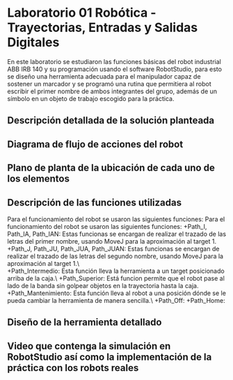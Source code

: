 # Laboratorio 01 Robótica - Trayectorias, Entradas y Salidas Digitales
En este laboratorio se estudiaron las funciones básicas del robot industrial ABB IRB 140 y su programación usando el software RobotStudio, para esto se diseño una herramienta adecuada para el manipulador capaz de sostener un marcador y se programó una rutina que permitiera al robot escribir el primer nombre de ambos integrantes del grupo, además de un símbolo en un objeto de trabajo escogido para la práctica.
## Descripción detallada de la solución planteada

## Diagrama de flujo de acciones del robot
## Plano de planta de la ubicación de cada uno de los elementos
## Descripción de las funciones utilizadas
Para el funcionamiento del robot se usaron las siguientes funciones: 
Para el funcionamiento del robot se usaron las siguientes funciones: 
+Path_I, Path_IA, Path_IAN: Estas funcionas se encargan de realizar el trazado de las letras del primer nombre, usando MoveJ para la aproximación al target 1.\
+Path_J, Path_JU, Path_JUA, Path_JUAN: Estas funcionas se encargan de realizar el trazado de las letras del segundo nombre, usando MoveJ para la aproximación al target 1.\   
+Path_Intermedio: Esta función lleva la herramienta a un target posicionado arriba de la caja.\ 
+Path_Superior: Está funcion permite que el robot pase al lado de la banda sin golpear objetos en la trayectoria hasta la caja.\
+Path_Mantenimiento: Esta función lleva al robot a una posición dónde se le pueda cambiar la herramienta de manera sencilla.\ 
+Path_Off:
+Path_Home:
## Diseño de la herramienta detallado 
## Video que contenga la simulación en RobotStudio así como la implementación de la práctica con los robots reales
